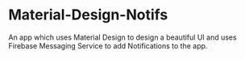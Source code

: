 # Material-Design-Notifs
An app which uses Material Design to design a beautiful UI and uses Firebase Messaging Service to add Notifications to the app. 
